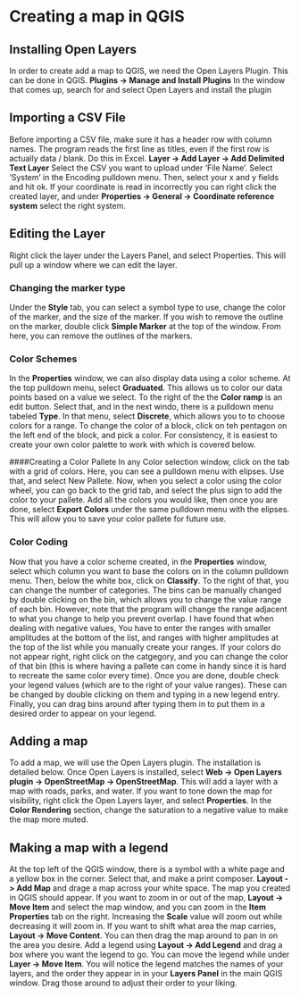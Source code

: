 # Creating a map in QGIS

## Installing Open Layers
In order to create add a map to QGIS, we need the Open Layers Plugin.
This can be done in QGIS.  **Plugins -> Manage and Install Plugins**
In the window that comes up, search for and select Open Layers and install the plugin

## Importing a CSV File
Before importing a CSV file, make sure it has a header row with column names.  The program reads the first line as titles, even if the first row is actually data / blank.  Do this in Excel.
**Layer -> Add Layer -> Add Delimited Text Layer**
Select the CSV you want to upload under ‘File Name’.  Select ‘System’ in the Encoding pulldown menu.  Then, select your x and y fields and hit ok.  If your coordinate is read in incorrectly you can right click the created layer, and under **Properties -> General -> Coordinate reference system** select the right system.

## Editing the Layer
Right click the layer under the Layers Panel, and select Properties.  This will pull up a window where we can edit the layer.

### Changing the marker type
Under the **Style** tab, you can select a symbol type to use, change the color of the marker, and the size of the marker.  If you wish to remove the outline on the marker, double click **Simple Marker** at the top of the window.  From here, you can remove the outlines of the markers.

### Color Schemes
In the **Properties** window, we can also display data using a color scheme.  At the top pulldown menu, select **Graduated**.  This allows us to color our data points based on a value we select.  To the right of the the **Color ramp** is an edit button.  Select that, and in the next windo, there is a pulldown menu tabeled **Type**.  In that menu, select **Discrete**, which allows you to to choose colors for a range.  To change the color of a block, click on teh pentagon on the left end of the block, and pick a color.  For consistency, it is easiest to create your own color palette to work with which is covered below.

####Creating a Color Pallete
In any Color selection window, click on the tab with a grid of colors.  Here, you can see a pulldown menu with elipses.  Use that, and select New Pallete.  Now, when you select a  color using the color wheel, you can go back to the grid tab, and select the plus sign to add the color to your pallete.  Add all the colors you would like, then once you are done, select **Export Colors** under the same pulldown menu with the elipses.  This will allow you to save your color pallete for future use.

### Color Coding
Now that you have a color scheme created, in the **Properties** window, select which column you want to base the colors on in the column pulldown menu.  Then, below the white box, click on **Classify**.  To the right of that, you can change the number of categories.  The bins can be manually changed by double clicking on the bin, which allows you to change the value range of each bin.  However, note that the program will change the range adjacent to what you change to help you prevent overlap.  I have found that when dealing with negative values, You have to enter the ranges with smaller amplitudes at the bottom of the list, and ranges with higher amplitudes at the top of the list while you manually create your ranges.  If your colors do not appear right, right click on the catgegory, and you can change the color of that bin (this is where having a pallete can come in handy since it is hard to recreate the same color every time).  Once you are done, double check your legend values (which are to the right of your value ranges).  These can be changed by double clicking on them and typing in a new legend entry.  Finally, you can drag bins around after typing them in to put them in a desired order to appear on your legend.

## Adding a map
To add a map, we will use the Open Layers plugin.  The installation is detailed below.  Once Open Layers is installed, select **Web -> Open Layers plugin -> OpenStreetMap -> OpenStreetMap**.  This will add a layer with a map with roads, parks, and water.  If you want to tone down the map for visibility, right click the Open Layers layer, and select **Properties**.  In the **Color Rendering** section, change the saturation to a negative value to make the map more muted.

## Making a map with a legend
At the top left of the QGIS window, there is a symbol with a white page and a yellow box in the corner.  Select that, and make a print composer.  **Layout -> Add Map** and drage a map across your white space.  The map you created in QGIS should appear.  If you want to zoom in or out of the map, **Layout -> Move Item** and select the map window, and you can zoom in the **Item Properties** tab on the right.  Increasing the **Scale** value will zoom out while decreasing it will zoom in.  If you want to shift what area the map carries, **Layout -> Move Content**.  You can then drag the map around to pan in on the area you desire.  Add a legend using **Layout -> Add Legend** and drag a box where you want the legend to go.  You can move the legend while under **Layer -> Move Item**.  You will notice the legend matches the names of your layers, and the order they appear in in your **Layers Panel** in the main QGIS window.  Drag those around to adjust their order to your liking.
